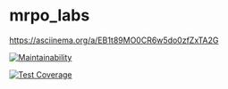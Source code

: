 # mrpo_labs

 https://asciinema.org/a/EB1t89MO0CR6w5do0zfZxTA2G

[![Maintainability](https://api.codeclimate.com/v1/badges/1d89fac5a11399b25968/maintainability)](https://codeclimate.com/github/MDoak/mrpo_labs/maintainability)

[![Test Coverage](https://api.codeclimate.com/v1/badges/1d89fac5a11399b25968/test_coverage)](https://codeclimate.com/github/MDoak/mrpo_labs/test_coverage)
